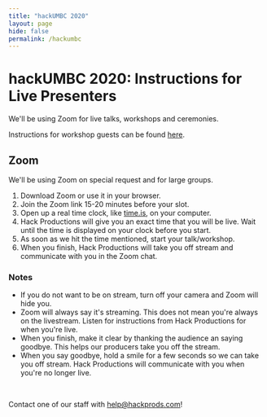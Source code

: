 ```yaml
---
title: "hackUMBC 2020"
layout: page
hide: false
permalink: /hackumbc
---
```


# hackUMBC 2020: Instructions for Live Presenters

We'll be using Zoom for live talks, workshops and ceremonies.

Instructions for workshop guests can be found [here](./guests).

## Zoom

We'll be using Zoom on special request and for large groups.

1. Download Zoom or use it in your browser.
2. Join the Zoom link 15-20 minutes before your slot.
3. Open up a real time clock, like [time.is](https://time.is), on your computer.
4. Hack Productions will give you an exact time that you will be live. Wait until the time is displayed on your clock before you start.
5. As soon as we hit the time mentioned, start your talk/workshop.
6. When you finish, Hack Productions will take you off stream and communicate with you in the Zoom chat.

### Notes

- If you do not want to be on stream, turn off your camera and Zoom will hide you.
- Zoom will always say it's streaming. This does not mean you're always on the livestream. Listen for instructions from Hack Productions for when you're live.
- When you finish, make it clear by thanking the audience an saying goodbye. This helps our producers take you off the stream.
- When you say goodbye, hold a smile for a few seconds so we can take you off stream. Hack Productions will communicate with you when you're no longer live.

<br>

Contact one of our staff with [help@hackprods.com](mailto:help@hackprods.com)!

<br>